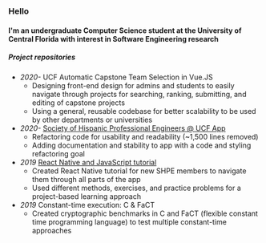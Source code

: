 ### Hello

#### I'm an undergraduate Computer Science student at the University of Central Florida with interest in Software Engineering research

##### Project repositories

- *2020-* UCF Automatic Capstone Team Selection in Vue.JS
	- Designing front-end design for admins and students to easily navigate through projects for searching, ranking, submitting, and editing of capstone projects
	- Using a general, reusable codebase for better scalability to be used by other departments or universities 
- *2020-* [Society of Hispanic Professional Engineers @ UCF App](https://github.com/SHPEUCF/shpeucfapp)
	- Refactoring code for usability and readability (~1,500 lines removed)
	- Adding documentation and stability to app with a code and styling refactoring goal
- *2019* [React Native and JavaScript tutorial](https://github.com/SHPEUCF/apptutorial)
	- Created React Native tutorial for new SHPE members to navigate them through all parts of the app
	- Used different methods, exercises, and practice problems for a project-based learning approach
- *2019* Constant-time execution: C & FaCT
	- Created cryptographic benchmarks in C and FaCT (flexible constant time programming language) to test multiple constant-time approaches
